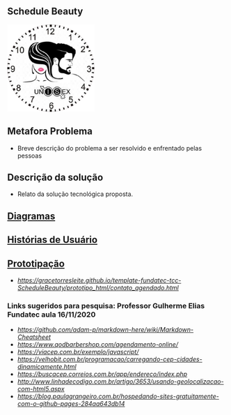 ## Schedule Beauty
<img src="/prototipo_html/logoSchedule.png" width="200" height="200">

## Metafora Problema
 - Breve descrição do problema a ser resolvido e enfrentado pelas pessoas

## Descrição da solução
 - Relato da solução tecnológica proposta.

## [Diagramas](/doc/tecnica/README.md) 

## [Histórias de Usuário](/doc/historia_usuario/README.md)

## [Prototipação](/doc/prototipacao/README.md)
 * *https://gracetorresleite.github.io/template-fundatec-tcc-ScheduleBeauty/prototipo_html/contato_agendado.html*

### Links sugeridos para pesquisa: Professor Gulherme Elias  Fundatec  aula 16/11/2020
 * *https://github.com/adam-p/markdown-here/wiki/Markdown-Cheatsheet*
 * *https://www.qodbarbershop.com/agendamento-online/*
 * *https://viacep.com.br/exemplo/javascript/*
 * *https://velhobit.com.br/programacao/carregando-cep-cidades-dinamicamente.html*
 * *https://buscacep.correios.com.br/app/endereco/index.php*
 * *http://www.linhadecodigo.com.br/artigo/3653/usando-geolocalizacao-com-html5.aspx*
 * *https://blog.paulagrangeiro.com.br/hospedando-sites-gratuitamente-com-o-github-pages-284aa643db14*
